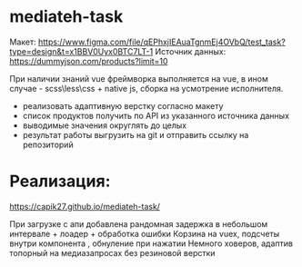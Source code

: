 # mediateh-task

Макет: https://www.figma.com/file/qEPhxjIEAuaTgnmEj4OVbQ/test_task?type=design&t=x1BBV0Uyx0BTC7LT-1
Источник данных: https://dummyjson.com/products?limit=10

При наличии знаний vue фреймворка выполняется на vue, в ином случае - scss\less\css + native js, сборка на усмотрение исполнителя.

- реализовать адаптивную верстку согласно макету
- список продуктов получить по API из указанного источника данных
- выводимые значения округлять до целых
- результат работы выгрузить на git и отправить ссылку на репозиторий

# Реализация:

https://capik27.github.io/mediateh-task/

При загрузке с апи добавлена рандомная задержка в небольшом интервале + лоадер + обработка ошибки
Корзина на vuex, подсчеты внутри компонента <CartLayout>, обнуление при нажатии
Немного ховеров, адаптив топорный на медиазапросах без резиновой верстки

